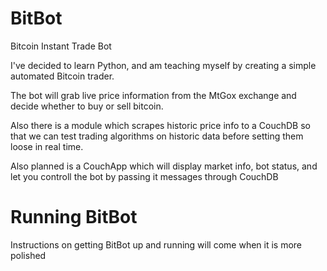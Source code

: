 BitBot
======

Bitcoin Instant Trade Bot

I've decided to learn Python, and am teaching myself by creating a simple automated Bitcoin trader.

The bot will grab live price information from the MtGox exchange and decide whether to buy or sell bitcoin.

Also there is a module which scrapes historic price info to a CouchDB so that we can test trading algorithms on historic data before setting them loose in real time.

Also planned is a CouchApp which will display market info, bot status, and let you controll the bot by passing it messages through CouchDB

Running BitBot
===============

Instructions on getting BitBot up and running will come when it is more polished